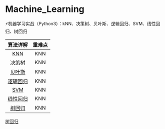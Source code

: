 # Machine_Learning
⚡️机器学习实战（Python3）：kNN、决策树、贝叶斯、逻辑回归、SVM、线性回归、树回归


|算法详解|重难点|
|:----:|:----:|
|<a href="http://www.baidu.com" target="_blank">KNN</a>|KNN|
|<a href="http://www.baidu.com" target="_blank">决策树</a>|KNN|
|<a href="http://www.baidu.com" target="_blank">贝叶斯</a>|KNN|
|<a href="http://www.baidu.com" target="_blank">逻辑回归</a>|KNN|
|<a href="http://www.baidu.com" target="_blank">SVM</a>|KNN|
|<a href="http://www.baidu.com" target="_blank">线性回归</a>|KNN|
|<a href="http://www.baidu.com" target="_blank">树回归</a>|KNN|




<a href="http://www.baidu.com" target="_blank">树回归</a>
